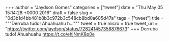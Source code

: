 
+++
author = "Jaydson Gomes"
categories = ["tweet"]
date = "Thu May 05 15:14:28 +0000 2016"
draft = false
slug = "0d3b1d4bb481b8b3c972b3c548cb8bd0a605d47a"
tags = ["tweet"]
title = """Derruba tudo! Ahuahuahu h..."""
tweet = true
micro = true
tweet_url = "https://twitter.com/jaydson/status/728241457358876673"
+++
Derruba tudo! Ahuahuahu https://t.co/ehjNmK8p0e
